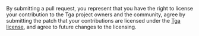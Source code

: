 By submitting a pull request, you represent that you have the right to
license your contribution to the Tga project owners and the community,
agree by submitting the patch that your contributions are licensed under
the [Tga license](https://raw.githubusercontent.com/aseprite/tga/main/LICENSE.txt),
and agree to future changes to the licensing.
